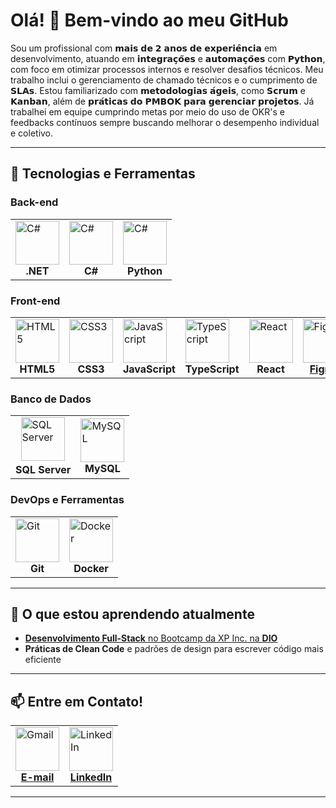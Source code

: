 # Olá! 👋 Bem-vindo ao meu GitHub

Sou um profissional com 𝗺𝗮𝗶𝘀 𝗱𝗲 𝟮 𝗮𝗻𝗼𝘀 𝗱𝗲 𝗲𝘅𝗽𝗲𝗿𝗶𝗲̂𝗻𝗰𝗶𝗮 em desenvolvimento, atuando em 𝗶𝗻𝘁𝗲𝗴𝗿𝗮𝗰̧𝗼̃𝗲𝘀 e 𝗮𝘂𝘁𝗼𝗺𝗮𝗰̧𝗼̃𝗲𝘀 com 𝗣𝘆𝘁𝗵𝗼𝗻, com foco em otimizar processos internos e resolver desafios técnicos. Meu trabalho inclui o gerenciamento de chamado técnicos e o cumprimento de 𝗦𝗟𝗔𝘀. Estou familiarizado com 𝗺𝗲𝘁𝗼𝗱𝗼𝗹𝗼𝗴𝗶𝗮𝘀 𝗮́𝗴𝗲𝗶𝘀, como 𝗦𝗰𝗿𝘂𝗺 e 𝗞𝗮𝗻𝗯𝗮𝗻, além de 𝗽𝗿𝗮́𝘁𝗶𝗰𝗮𝘀 𝗱𝗼 𝗣𝗠𝗕𝗢𝗞 𝗽𝗮𝗿𝗮 𝗴𝗲𝗿𝗲𝗻𝗰𝗶𝗮𝗿 𝗽𝗿𝗼𝗷𝗲𝘁𝗼𝘀. Já trabalhei em equipe cumprindo metas por meio do uso de OKR's e feedbacks contínuos sempre buscando melhorar o desempenho individual e coletivo.

---

## 🚀 Tecnologias e Ferramentas

### Back-end
<table>
  <tr>
    <td><img alt="C#" height="70" width="70" src="https://upload.wikimedia.org/wikipedia/commons/thumb/7/7d/Microsoft_.NET_logo.svg/640px-Microsoft_.NET_logo.svg.png"><br><div align="center"><strong>.NET</strong></div></td>
    <td><img alt="C#" height="70" width="70" src="https://upload.wikimedia.org/wikipedia/commons/thumb/d/d2/C_Sharp_Logo_2023.svg/1200px-C_Sharp_Logo_2023.svg.png"><br><div align="center"><strong>C#</strong></div></td>
    <td><img alt="C#" height="70" width="70" src="https://img.icons8.com/?size=100&id=13441&format=png&color=000000"><br><div align="center"><strong>Python</strong></div></td>  
</tr>
</table>


### Front-end
<table>
  <tr>
    <td><img alt="HTML5" height="70" width="70" src="https://img.icons8.com/?size=100&id=20909&format=png&color=000000"><br><div align="center"><strong>HTML5</strong></div></td>
    <td><img alt="CSS3" height="70" width="70" src="https://img.icons8.com/?size=100&id=21278&format=png&color=000000"><br><div align="center"><strong>CSS3</strong></div></td>
    <td><img alt="JavaScript" height="70" width="70" src="https://img.icons8.com/?size=100&id=108784&format=png&color=000000"><br><div align="center"><strong>JavaScript</strong></div></td>
    <td><img alt="TypeScript" height="70" width="70" src="https://img.icons8.com/?size=100&id=nCj4PvnCO0tZ&format=png&color=000000"><br><div align="center"><strong>TypeScript</strong></div></td>
    <td><img alt="React" height="70" width="70" src="https://img.icons8.com/?size=100&id=123603&format=png&color=000000"><br><div align="center"><strong>React</strong></div></td>
    <td><a href="https://www.figma.com/@alexdejesus" target="_blank"><img alt="Figma" height="70" width="70" src="https://img.icons8.com/?size=100&id=zfHRZ6i1Wg0U&format=png&color=000000"></a><br><div align="center"><a href="https://www.figma.com/@alexdejesus" target="_blank"><strong>Figma</strong></a></div></td>
  </tr>
</table>


### Banco de Dados
<table>
  <tr>
    <td>&nbsp&nbsp<img alt="SQL Server" height="70" width="70" src="https://img.icons8.com/?size=100&id=laYYF3dV0Iew&format=png&color=000000"><br><div align="center"><strong>SQL Server</strong></div></td>
    <td><img alt="MySQL" height="70" width="70" src="https://img.icons8.com/?size=100&id=9nLaR5KFGjN0&format=png&color=000000"><br><div align="center"><strong>MySQL</strong></div></td>
</tr>
</table>


### DevOps e Ferramentas
<table>
  <tr>
    <td><img alt="Git" height="70" width="70" src="https://img.icons8.com/?size=100&id=20906&format=png&color=000000"><br><div align="center"><strong>Git</strong></div></td>
    <td><img alt="Docker" height="70" width="70" src="https://img.icons8.com/?size=100&id=22813&format=png&color=000000"><br><div align="center"><strong>Docker</strong></div></td>
</tr>
</table>


---


## 🌱 O que estou aprendendo atualmente

- [**Desenvolvimento Full-Stack** no Bootcamp da XP Inc. na **DIO**](https://github.com/AlexdeJesusFS/Bootcamp-XP-Inc.-Full-Stack-Developer)
- **Práticas de Clean Code** e padrões de design para escrever código mais eficiente

---

## 📫 Entre em Contato!

<table>
  <tr>
    <td><a href="mailto:alexjesus864@gmail.com" target="_blank"><img alt="Gmail" height="70" width="70" src="https://img.icons8.com/?size=100&id=P7UIlhbpWzZm&format=png&color=000000"></a><br><div align="center"><a href="mailto:alexjesus864@gmail.com" target="_blank"><strong>E-mail</strong></a></div></td>
    <td><a href="https://www.linkedin.com/in/alexdejesusfs/" target="_blank"><img alt="LinkedIn" height="70" width="70" src="https://img.icons8.com/?size=100&id=13930&format=png&color=000000"></a><br><div align="center"><a href="https://www.linkedin.com/in/alexdejesusfs/" target="_blank"><strong>LinkedIn</strong></a></div></td>
</tr>
</table>

---
